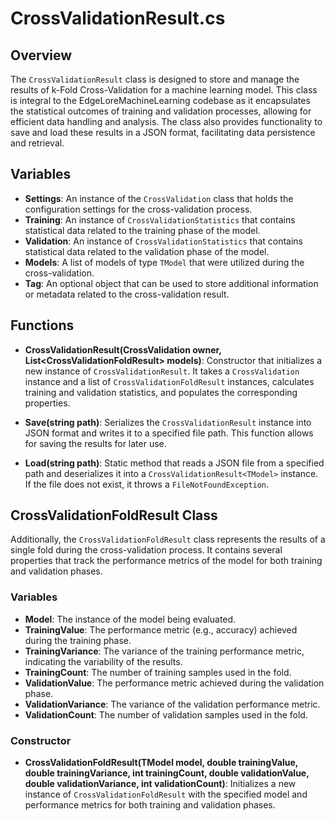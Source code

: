 # CrossValidationResult.cs

## Overview
The `CrossValidationResult` class is designed to store and manage the results of k-Fold Cross-Validation for a machine learning model. This class is integral to the EdgeLoreMachineLearning codebase as it encapsulates the statistical outcomes of training and validation processes, allowing for efficient data handling and analysis. The class also provides functionality to save and load these results in a JSON format, facilitating data persistence and retrieval.

## Variables
- **Settings**: An instance of the `CrossValidation` class that holds the configuration settings for the cross-validation process.
- **Training**: An instance of `CrossValidationStatistics` that contains statistical data related to the training phase of the model.
- **Validation**: An instance of `CrossValidationStatistics` that contains statistical data related to the validation phase of the model.
- **Models**: A list of models of type `TModel` that were utilized during the cross-validation.
- **Tag**: An optional object that can be used to store additional information or metadata related to the cross-validation result.

## Functions
- **CrossValidationResult(CrossValidation owner, List<CrossValidationFoldResult<TModel>> models)**: Constructor that initializes a new instance of `CrossValidationResult`. It takes a `CrossValidation` instance and a list of `CrossValidationFoldResult` instances, calculates training and validation statistics, and populates the corresponding properties.

- **Save(string path)**: Serializes the `CrossValidationResult` instance into JSON format and writes it to a specified file path. This function allows for saving the results for later use.

- **Load(string path)**: Static method that reads a JSON file from a specified path and deserializes it into a `CrossValidationResult<TModel>` instance. If the file does not exist, it throws a `FileNotFoundException`.

## CrossValidationFoldResult Class
Additionally, the `CrossValidationFoldResult` class represents the results of a single fold during the cross-validation process. It contains several properties that track the performance metrics of the model for both training and validation phases.

### Variables
- **Model**: The instance of the model being evaluated.
- **TrainingValue**: The performance metric (e.g., accuracy) achieved during the training phase.
- **TrainingVariance**: The variance of the training performance metric, indicating the variability of the results.
- **TrainingCount**: The number of training samples used in the fold.
- **ValidationValue**: The performance metric achieved during the validation phase.
- **ValidationVariance**: The variance of the validation performance metric.
- **ValidationCount**: The number of validation samples used in the fold.

### Constructor
- **CrossValidationFoldResult(TModel model, double trainingValue, double trainingVariance, int trainingCount, double validationValue, double validationVariance, int validationCount)**: Initializes a new instance of `CrossValidationFoldResult` with the specified model and performance metrics for both training and validation phases.